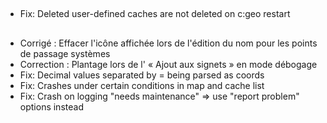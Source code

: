 ##

- Fix: Deleted user-defined caches are not deleted on c:geo restart

##

- Corrigé : Effacer l'icône affichée lors de l'édition du nom pour les points de passage systèmes
- Correction : Plantage lors de l' « Ajout aux signets » en mode débogage
- Fix: Decimal values separated by = being parsed as coords
- Fix: Crashes under certain conditions in map and cache list
- Fix: Crash on logging "needs maintenance" => use "report problem" options instead
